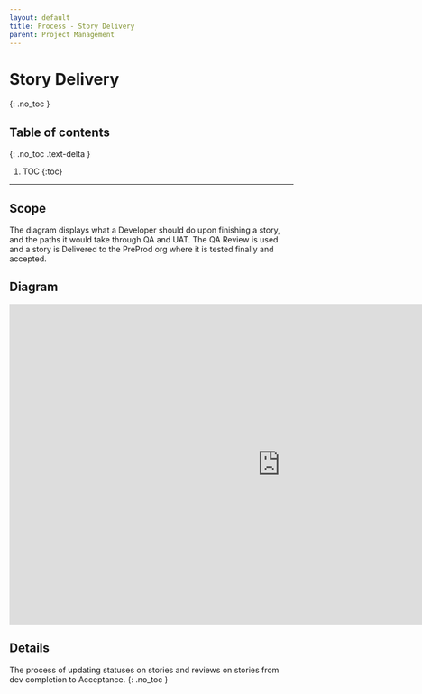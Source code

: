 ```yaml
---
layout: default
title: Process - Story Delivery
parent: Project Management
---
```


# Story Delivery
{: .no_toc }

## Table of contents
{: .no_toc .text-delta }

1. TOC
{:toc}

---

## Scope

The diagram displays what a Developer should do upon finishing a story, and the paths it would take through QA and UAT.  The QA Review is used and a story is Delivered to the PreProd org where it is tested finally and accepted.

## Diagram

<iframe src="https://docs.google.com/presentation/d/e/2PACX-1vRYzZFdgOUyEEzBb6Lg7_89Hjhce28h6mwZd2GTzJviUmuI-klBJ9RXBT7MNfdnUynp80Yh9itOkRZh/embed?start=true&loop=false&delayms=3000" frameborder="0" width="960" height="569" allowfullscreen="true" mozallowfullscreen="true" webkitallowfullscreen="true"></iframe>

## Details
The process of updating statuses on stories and reviews on stories from dev completion to Acceptance.
{: .no_toc }

